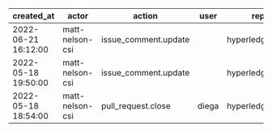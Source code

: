 |          created_at | actor           | action               | user  | repo             |
| ------------------- | --------------- | -------------------- | ----- | ---------------- |
| 2022-06-21 16:12:00 | matt-nelson-csi | issue_comment.update |       | hyperledger/besu |
| 2022-05-18 19:50:00 | matt-nelson-csi | issue_comment.update |       | hyperledger/besu |
| 2022-05-18 18:54:00 | matt-nelson-csi | pull_request.close   | diega | hyperledger/besu |
